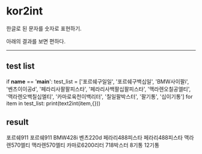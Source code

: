 # kor2int

한글로 된 문자를 숫자로 표현하기.

아래의 결과를 보면 편하다.

---------------------

## test list

if __name__ == '__main__':
    test_list = ['포르쉐구일일',
                 '포르쉐구백십일',
                 'BMW사이팔i',
                 '벤츠이이공d',
                 '페라리사팔팔피스타',
                 '페라리사백팔십팔피스타',
                 '맥라렌오칠공엘티',
                 '맥라렌오백칠십엘티',
                 '카마로육천이백리터',
                 '칠일팔박스터',
                 '팔기통',
                 '십이기통']
    for item in test_list:
        print(text2int(item,{}))
        
## result

포르쉐911
포르쉐911
BMW428i 
벤츠220d 
페라리488피스타 
페라리488피스타 
맥라렌570엘티 
맥라렌570엘티 
카마로6200리터 
718박스터 
8기통 
12기통 

